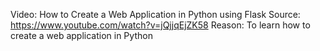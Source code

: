 
Video: How to Create a Web Application in Python using Flask
Source: https://www.youtube.com/watch?v=jQjjqEjZK58 
Reason: To learn how to create a web application in Python 
